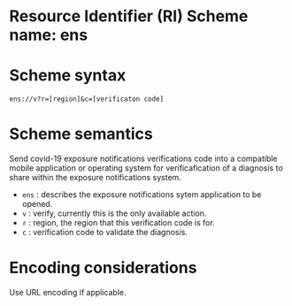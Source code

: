 # Resource Identifier (RI) Scheme name: ens

# Scheme syntax

```ens://v?r=[region]&c=[verificaton code]```

# Scheme semantics

Send covid-19 exposure notifications verifications code into a compatible mobile application or operating system for verificafication of a diagnosis to share within the exposure notifications system.

* `ens` : describes the exposure notifications sytem application to be opened.
* `v` : verify, currently this is the only available action.
* `r` : region, the region that this verification code is for.
* `c` : verification code to validate the diagnosis.

# Encoding considerations

Use URL encoding if applicable.